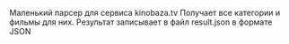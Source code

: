 Маленький парсер для сервиса kinobaza.tv
Получает все категории и фильмы для них.
Результат записывает в файл result.json
в формате JSON

